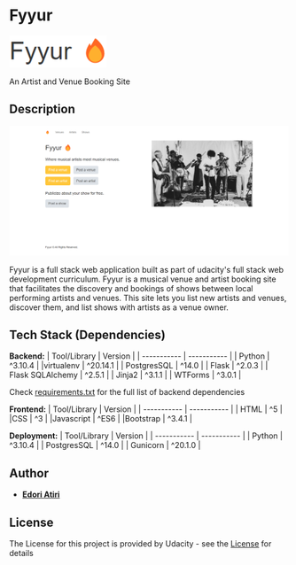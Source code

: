 # Fyyur

![Fyyur screenshot](./assets/Fyyur.png)

An Artist and Venue Booking Site

## Description

![Fyyur screenshot](./assets/Fyyur-SS.png)

Fyyur is a full stack web application built as part of udacity's full stack web development curriculum. Fyyur is a musical venue and artist booking site that facilitates the discovery and bookings of shows between local performing artists and venues. This site lets you list new artists and venues, discover them, and list shows with artists as a venue owner.

## Tech Stack (Dependencies)

**Backend:**
| Tool/Library | Version |
| ----------- | ----------- |
| Python | ^3.10.4 |
|virtualenv | ^20.14.1 |
| PostgresSQL | ^14.0 |
| Flask | ^2.0.3 |
| Flask SQLAlchemy | ^2.5.1 |
| Jinja2 | ^3.1.1 |
| WTForms | ^3.0.1 |

Check [requirements.txt](./requirements.txt) for the full list of backend dependencies

**Frontend:**
| Tool/Library | Version |
| ----------- | ----------- |
| HTML | ^5 |
|CSS | ^3 |
|Javascript | ^ES6 |
|Bootstrap | ^3.4.1 |

**Deployment:**
| Tool/Library | Version |
| ----------- | ----------- |
| Python | ^3.10.4 |
| PostgresSQL | ^14.0 |
| Gunicorn | ^20.1.0 |

## Author

- [**Edori Atiri**](https://github.com/EdoriAtiri)

## License

The License for this project is provided by Udacity - see the [License](./LICENSE.txt) for details
